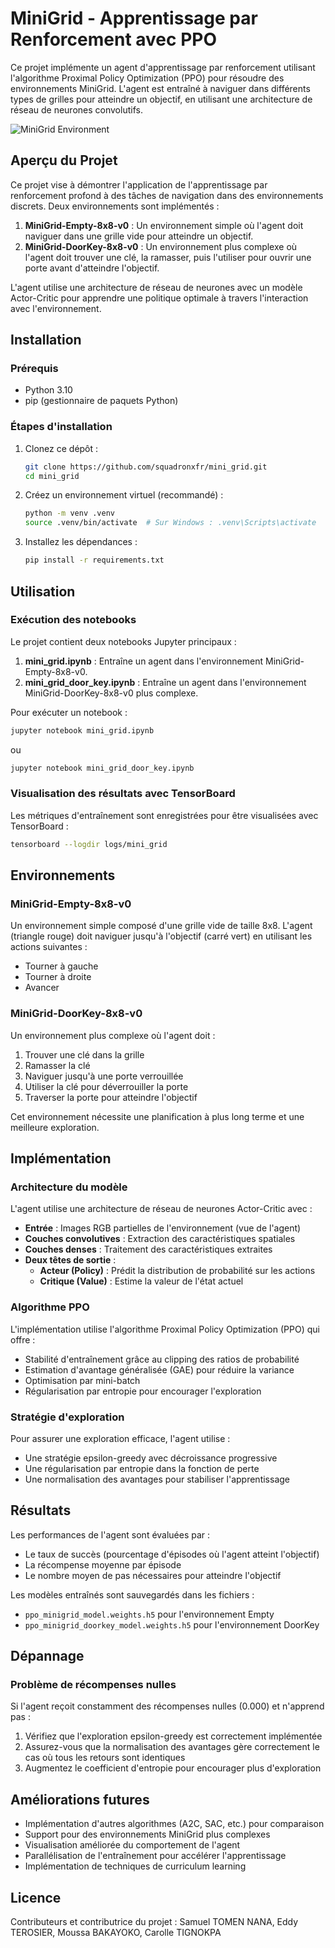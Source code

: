 # MiniGrid - Apprentissage par Renforcement avec PPO

Ce projet implémente un agent d'apprentissage par renforcement utilisant l'algorithme Proximal Policy Optimization (PPO) pour résoudre des environnements MiniGrid. L'agent est entraîné à naviguer dans différents types de grilles pour atteindre un objectif, en utilisant une architecture de réseau de neurones convolutifs.

![MiniGrid Environment](https://minigrid.farama.org/_images/empty-env.png)

## Aperçu du Projet

Ce projet vise à démontrer l'application de l'apprentissage par renforcement profond à des tâches de navigation dans des environnements discrets. Deux environnements sont implémentés :

1. **MiniGrid-Empty-8x8-v0** : Un environnement simple où l'agent doit naviguer dans une grille vide pour atteindre un objectif.
2. **MiniGrid-DoorKey-8x8-v0** : Un environnement plus complexe où l'agent doit trouver une clé, la ramasser, puis l'utiliser pour ouvrir une porte avant d'atteindre l'objectif.

L'agent utilise une architecture de réseau de neurones avec un modèle Actor-Critic pour apprendre une politique optimale à travers l'interaction avec l'environnement.

## Installation

### Prérequis

- Python 3.10
- pip (gestionnaire de paquets Python)

### Étapes d'installation

1. Clonez ce dépôt :
   ```bash
   git clone https://github.com/squadronxfr/mini_grid.git
   cd mini_grid
   ```

2. Créez un environnement virtuel (recommandé) :
   ```bash
   python -m venv .venv
   source .venv/bin/activate  # Sur Windows : .venv\Scripts\activate
   ```

3. Installez les dépendances :
   ```bash
   pip install -r requirements.txt
   ```

## Utilisation

### Exécution des notebooks

Le projet contient deux notebooks Jupyter principaux :

1. **mini_grid.ipynb** : Entraîne un agent dans l'environnement MiniGrid-Empty-8x8-v0.
2. **mini_grid_door_key.ipynb** : Entraîne un agent dans l'environnement MiniGrid-DoorKey-8x8-v0 plus complexe.

Pour exécuter un notebook :
```bash
jupyter notebook mini_grid.ipynb
```
ou
```bash
jupyter notebook mini_grid_door_key.ipynb
```

### Visualisation des résultats avec TensorBoard

Les métriques d'entraînement sont enregistrées pour être visualisées avec TensorBoard :
```bash
tensorboard --logdir logs/mini_grid
```

## Environnements

### MiniGrid-Empty-8x8-v0

Un environnement simple composé d'une grille vide de taille 8x8. L'agent (triangle rouge) doit naviguer jusqu'à l'objectif (carré vert) en utilisant les actions suivantes :
- Tourner à gauche
- Tourner à droite
- Avancer

### MiniGrid-DoorKey-8x8-v0

Un environnement plus complexe où l'agent doit :
1. Trouver une clé dans la grille
2. Ramasser la clé
3. Naviguer jusqu'à une porte verrouillée
4. Utiliser la clé pour déverrouiller la porte
5. Traverser la porte pour atteindre l'objectif

Cet environnement nécessite une planification à plus long terme et une meilleure exploration.

## Implémentation

### Architecture du modèle

L'agent utilise une architecture de réseau de neurones Actor-Critic avec :
- **Entrée** : Images RGB partielles de l'environnement (vue de l'agent)
- **Couches convolutives** : Extraction des caractéristiques spatiales
- **Couches denses** : Traitement des caractéristiques extraites
- **Deux têtes de sortie** :
  - **Acteur (Policy)** : Prédit la distribution de probabilité sur les actions
  - **Critique (Value)** : Estime la valeur de l'état actuel

### Algorithme PPO

L'implémentation utilise l'algorithme Proximal Policy Optimization (PPO) qui offre :
- Stabilité d'entraînement grâce au clipping des ratios de probabilité
- Estimation d'avantage généralisée (GAE) pour réduire la variance
- Optimisation par mini-batch
- Régularisation par entropie pour encourager l'exploration

### Stratégie d'exploration

Pour assurer une exploration efficace, l'agent utilise :
- Une stratégie epsilon-greedy avec décroissance progressive
- Une régularisation par entropie dans la fonction de perte
- Une normalisation des avantages pour stabiliser l'apprentissage

## Résultats

Les performances de l'agent sont évaluées par :
- Le taux de succès (pourcentage d'épisodes où l'agent atteint l'objectif)
- La récompense moyenne par épisode
- Le nombre moyen de pas nécessaires pour atteindre l'objectif

Les modèles entraînés sont sauvegardés dans les fichiers :
- `ppo_minigrid_model.weights.h5` pour l'environnement Empty
- `ppo_minigrid_doorkey_model.weights.h5` pour l'environnement DoorKey

## Dépannage

### Problème de récompenses nulles

Si l'agent reçoit constamment des récompenses nulles (0.000) et n'apprend pas :
1. Vérifiez que l'exploration epsilon-greedy est correctement implémentée
2. Assurez-vous que la normalisation des avantages gère correctement le cas où tous les retours sont identiques
3. Augmentez le coefficient d'entropie pour encourager plus d'exploration

## Améliorations futures

- Implémentation d'autres algorithmes (A2C, SAC, etc.) pour comparaison
- Support pour des environnements MiniGrid plus complexes
- Visualisation améliorée du comportement de l'agent
- Parallélisation de l'entraînement pour accélérer l'apprentissage
- Implémentation de techniques de curriculum learning

## Licence

Contributeurs et contributrice du projet : Samuel TOMEN NANA, Eddy TEROSIER,  Moussa BAKAYOKO, Carolle TIGNOKPA
